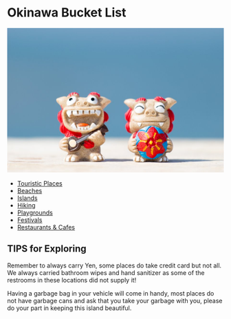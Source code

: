 # Okinawa Bucket List

![Shisa](./images/shisas.jpg)

* [Touristic Places](./tourism.md)
* [Beaches](./beaches.md)
* [Islands](./islands.md)
* [Hiking](./hiking.md)
* [Playgrounds](./playgrounds.md)
* [Festivals](./festivals.md)
* [Restaurants & Cafes](./restaurants.md)

## TIPS for Exploring
Remember to always carry Yen, some places do take credit card but not all. We always carried bathroom wipes and hand sanitizer as some of the restrooms in these locations did not supply it!

Having a garbage bag in your vehicle will come in handy, most places do not have garbage cans and ask that you take your garbage with you, please do your part in keeping this island beautiful.
